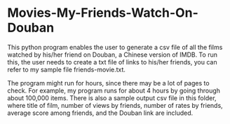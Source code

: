 # Movies-My-Friends-Watch-On-Douban

This python program enables the user to generate a csv file of all the films watched by his/her friend on Douban, a Chinese version of IMDB. To run this, the user needs to create a txt file of links to his/her friends, you can refer to my sample file friends-movie.txt.

The program might run for hours, since there may be a lot of pages to check. For example, my program runs for about 4 hours by going through about 100,000 items. There is also a sample output csv file in this folder, where title of film, number of views by friends, number of rates by friends, average score among friends, and the Douban link are included.
